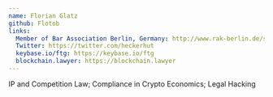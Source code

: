 ```yaml
---
name: Florian Glatz
github: Flotob
links:
  Member of Bar Association Berlin, Germany: http://www.rak-berlin.de/site/DE/int/02_rechtsuchende/02_06-anwaltsverzeichnis/anwaltsverzeichnis.php
  Twitter: https://twitter.com/heckerhut
  keybase.io/ftg: https://keybase.io/ftg
  blockchain.lawyer: https://blockchain.lawyer
---
```


IP and Competition Law; Compliance in Crypto Economics; Legal Hacking